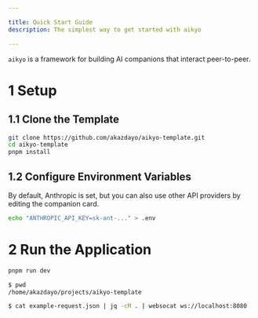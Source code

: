 ```yaml
---

title: Quick Start Guide
description: The simplest way to get started with aikyo

---
```


`aikyo` is a framework for building AI companions that interact peer-to-peer.

# 1 Setup

## 1.1 Clone the Template

```bash
git clone https://github.com/akazdayo/aikyo-template.git
cd aikyo-template
pnpm install
```

## 1.2 Configure Environment Variables

By default, Anthropic is set, but you can also use other API providers by editing the companion card.

```bash
echo "ANTHROPIC_API_KEY=sk-ant-..." > .env
```

# 2 Run the Application

```bash
pnpm run dev
```

```bash
$ pwd
/home/akazdayo/projects/aikyo-template

$ cat example-request.json | jq -cM . | websocat ws://localhost:8080
```

